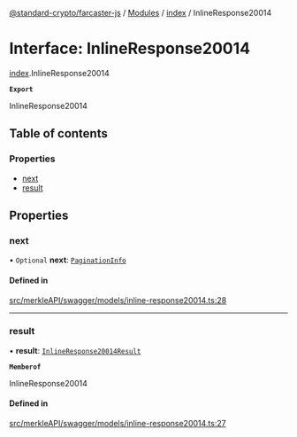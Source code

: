 [@standard-crypto/farcaster-js](../README.md) / [Modules](../modules.md) / [index](../modules/index.md) / InlineResponse20014

# Interface: InlineResponse20014

[index](../modules/index.md).InlineResponse20014

**`Export`**

InlineResponse20014

## Table of contents

### Properties

- [next](index.InlineResponse20014.md#next)
- [result](index.InlineResponse20014.md#result)

## Properties

### next

• `Optional` **next**: [`PaginationInfo`](index.PaginationInfo.md)

#### Defined in

[src/merkleAPI/swagger/models/inline-response20014.ts:28](https://github.com/standard-crypto/farcaster-js/blob/main/src/merkleAPI/swagger/models/inline-response20014.ts#L28)

___

### result

• **result**: [`InlineResponse20014Result`](index.InlineResponse20014Result.md)

**`Memberof`**

InlineResponse20014

#### Defined in

[src/merkleAPI/swagger/models/inline-response20014.ts:27](https://github.com/standard-crypto/farcaster-js/blob/main/src/merkleAPI/swagger/models/inline-response20014.ts#L27)
